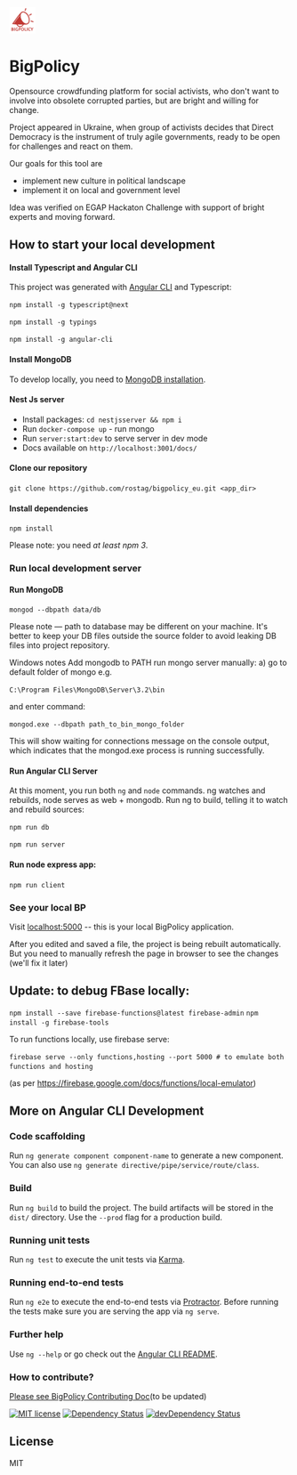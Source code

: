 <img src="https://github.com/rostag/bigpolicy_eu/blob/develop/src/assets/img/logo.png" alt="BigPolicy" width="47">

# BigPolicy

Opensource crowdfunding platform for social activists, who don't want to involve into obsolete corrupted parties, but are bright and willing for change.

Project appeared in Ukraine, when group of activists decides that Direct Democracy is the instrument of truly agile governments, ready to be open for challenges and react on them.

Our goals for this tool are
- implement new culture in political landscape
- implement it on local and government level

Idea was verified on EGAP Hackaton Challenge with support of bright experts and moving forward.

## How to start your local development

#### Install Typescript and Angular CLI

This project was generated with [Angular CLI](https://github.com/angular/angular-cli) and Typescript:

```npm install -g typescript@next```

```npm install -g typings```

```npm install -g angular-cli```

#### Install MongoDB

To develop locally, you need to [MongoDB installation](https://docs.mongodb.com/manual/installation/).


#### Nest Js server

- Install packages: `cd nestjsserver && npm i`
- Run `docker-compose up` - run mongo
- Run `server:start:dev` to serve server in dev mode
- Docs available on `http://localhost:3001/docs/`

#### Clone our repository

```git clone https://github.com/rostag/bigpolicy_eu.git <app_dir>```

#### Install dependencies

```npm install```

Please note: you need _at least npm 3_.

### Run local development server

#### Run MongoDB

```mongod --dbpath data/db```

Please note — path to database may be different on your machine. It's better to keep your DB files outside the source folder to avoid leaking DB files into project repository.

Windows notes
Add mongodb to PATH
run mongo server manually:
a) go to default folder of mongo e.g.

```C:\Program Files\MongoDB\Server\3.2\bin```

and enter command:

```mongod.exe --dbpath path_to_bin_mongo_folder```

This will show waiting for connections message on the console output, which indicates that the mongod.exe process is running successfully.

#### Run Angular CLI Server

At this moment, you run both `ng` and `node` commands. ng watches and rebuilds, node serves as web + mongodb. Run ng to build, telling it to watch and rebuild sources:

```npm run db```

```npm run server```

#### Run node express app:

```npm run client```

### See your local BP

Visit [localhost:5000](http://localhost:5000/) -- this is your local BigPolicy application.

After you edited and saved a file, the project is being rebuilt automatically. But you need to manually refresh the page in browser to see the changes (we'll fix it later)

## Update: to debug FBase locally: 

```npm install --save firebase-functions@latest firebase-admin```
```npm install -g firebase-tools```

To run functions locally, use firebase serve:

```firebase serve --only functions,hosting --port 5000 # to emulate both functions and hosting ```

(as per https://firebase.google.com/docs/functions/local-emulator)


## More on Angular CLI Development

### Code scaffolding

Run `ng generate component component-name` to generate a new component. You can also use `ng generate directive/pipe/service/route/class`.

### Build

Run `ng build` to build the project. The build artifacts will be stored in the `dist/` directory. Use the `--prod` flag for a production build.

### Running unit tests

Run `ng test` to execute the unit tests via [Karma](https://karma-runner.github.io).

### Running end-to-end tests

Run `ng e2e` to execute the end-to-end tests via [Protractor](http://www.protractortest.org/).
Before running the tests make sure you are serving the app via `ng serve`.

### Further help


Use `ng --help` or go check out the [Angular CLI README](https://github.com/angular/angular-cli/blob/master/README.md).

### How to contribute?

[Please see BigPolicy Contributing Doc](https://github.com/rostag/bigpolicy_eu/blob/develop/.github/CONTRIBUTING.md)(to be updated)


[![MIT license](http://img.shields.io/badge/license-MIT-brightgreen.svg)](http://opensource.org/licenses/MIT)
[![Dependency Status](https://david-dm.org/rostag/bigpolicy_eu.svg)](https://david-dm.org/rostag/bigpolicy_eu)
[![devDependency Status](https://david-dm.org/rostag/bigpolicy_eu/dev-status.svg)](https://david-dm.org/rostag/bigpolicy_eu#info=devDependencies)


## License

MIT
